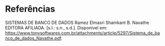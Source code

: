 # Referências
SISTEMAS DE BANCO DE DADOS Ramez Elmasri Shamkant B. Navathe EDITORA AFILIADA. [s.l.: s.n., s.d.]. Disponível em: <https://www.tonysoftwares.com.br/attachments/article/5297/Sistema_de_banco_de_dados_Navathe.pdf>.

‌